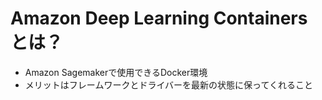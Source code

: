 # Amazon Deep Learning Containers とは？
- Amazon Sagemakerで使用できるDocker環境
- メリットはフレームワークとドライバーを最新の状態に保ってくれること